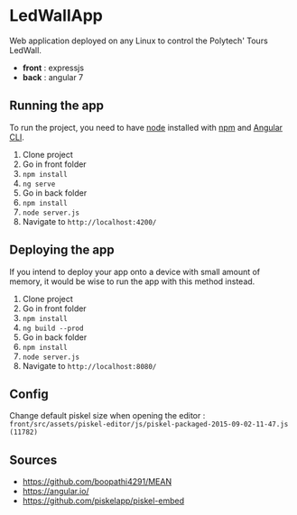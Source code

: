 # LedWallApp

Web application deployed on any Linux to control the Polytech' Tours LedWall.

- **front** : expressjs
- **back** : angular 7

## Running the app

To run the project, you need to have [node](https://nodejs.org/en/download/) installed with [npm](https://www.npmjs.com/get-npm) and [Angular CLI](https://cli.angular.io/).

1. Clone project
2. Go in front folder
4. `npm install`
5. `ng serve`
6. Go in back folder
7. `npm install`
8. `node server.js`
9. Navigate to `http://localhost:4200/`

## Deploying the app

If you intend to deploy your app onto a device with small amount of memory, it would be wise to run the app with this method instead.

1. Clone project
2. Go in front folder
4. `npm install`
5. `ng build --prod`
6. Go in back folder
7. `npm install`
8. `node server.js`
9. Navigate to `http://localhost:8080/`

## Config

Change default piskel size when opening the editor :
`front/src/assets/piskel-editor/js/piskel-packaged-2015-09-02-11-47.js (11782)`

## Sources

* https://github.com/boopathi4291/MEAN
* https://angular.io/
* https://github.com/piskelapp/piskel-embed
